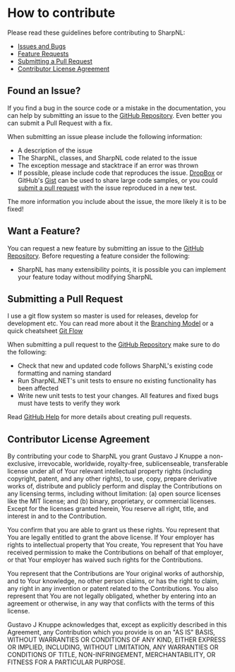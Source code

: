# How to contribute

Please read these guidelines before contributing to SharpNL:

 - [Issues and Bugs](#issue)
 - [Feature Requests](#feature)
 - [Submitting a Pull Request](#pullrequest)
 - [Contributor License Agreement](#cla)

## <a name="issue"></a> Found an Issue?

If you find a bug in the source code or a mistake in the documentation, you can help by
submitting an issue to the [GitHub Repository][github]. Even better you can submit a Pull Request
with a fix.

When submitting an issue please include the following information:

- A description of the issue
- The SharpNL, classes, and SharpNL code related to the issue
- The exception message and stacktrace if an error was thrown
- If possible, please include code that reproduces the issue. [DropBox][dropbox] or GitHub's
[Gist][gist] can be used to share large code samples, or you could
[submit a pull request](#pullrequest) with the issue reproduced in a new test.

The more information you include about the issue, the more likely it is to be fixed!


## <a name="feature"></a> Want a Feature?

You can request a new feature by submitting an issue to the [GitHub Repository][github]. Before
requesting a feature consider the following:

- SharpNL has many extensibility points, it is possible you can implement your feature today without
modifying SharpNL


## <a name="pullrequest"></a> Submitting a Pull Request

I use a git flow system so master is used for releases, develop for development etc. You can read
more about it the [Branching Model] or a quick cheatsheet [Git Flow]

When submitting a pull request to the [GitHub Repository][github] make sure to do the following:

- Check that new and updated code follows SharpNL's existing code formatting and naming standard
- Run SharpNL.NET's unit tests to ensure no existing functionality has been affected
- Write new unit tests to test your changes. All features and fixed bugs must have tests to verify
they work

Read [GitHub Help][pullrequesthelp] for more details about creating pull requests.

## <a name="cla"></a> Contributor License Agreement

By contributing your code to SharpNL you grant Gustavo J Knuppe a non-exclusive, irrevocable, worldwide,
royalty-free, sublicenseable, transferable license under all of Your relevant intellectual property rights
(including copyright, patent, and any other rights), to use, copy, prepare derivative works of, distribute and
publicly perform and display the Contributions on any licensing terms, including without limitation:
(a) open source licenses like the MIT license; and (b) binary, proprietary, or commercial licenses. Except for the
licenses granted herein, You reserve all right, title, and interest in and to the Contribution.

You confirm that you are able to grant us these rights. You represent that You are legally entitled to grant the
above license. If Your employer has rights to intellectual property that You create, You represent that You have
received permission to make the Contributions on behalf of that employer, or that Your employer has waived such
rights for the Contributions.

You represent that the Contributions are Your original works of authorship, and to Your knowledge, no other person
claims, or has the right to claim, any right in any invention or patent related to the Contributions. You also
represent that You are not legally obligated, whether by entering into an agreement or otherwise, in any way that
conflicts with the terms of this license.

Gustavo J Knuppe acknowledges that, except as explicitly described in this Agreement, any Contribution which
you provide is on an "AS IS" BASIS, WITHOUT WARRANTIES OR CONDITIONS OF ANY KIND, EITHER EXPRESS OR IMPLIED,
INCLUDING, WITHOUT LIMITATION, ANY WARRANTIES OR CONDITIONS OF TITLE, NON-INFRINGEMENT, MERCHANTABILITY, OR FITNESS
FOR A PARTICULAR PURPOSE.


[Branching Model]: http://nvie.com/posts/a-successful-git-branching-model/
[Git Flow]: https://danielkummer.github.io/git-flow-cheatsheet/
[github]: https://github.com/knuppe/SharpNL
[dropbox]: https://www.dropbox.com
[gist]: https://gist.github.com
[pullrequesthelp]: https://help.github.com/articles/using-pull-requests
